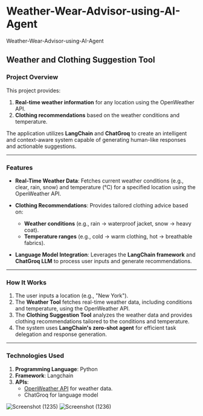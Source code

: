 # Weather-Wear-Advisor-using-AI-Agent
Weather-Wear-Advisor-using-AI-Agent

## **Weather and Clothing Suggestion Tool**

### **Project Overview**
This project provides:
1. **Real-time weather information** for any location using the OpenWeather API.
2. **Clothing recommendations** based on the weather conditions and temperature.

The application utilizes **LangChain** and **ChatGroq** to create an intelligent and context-aware system capable of generating human-like responses and actionable suggestions.

---

### **Features**
- **Real-Time Weather Data**: 
  Fetches current weather conditions (e.g., clear, rain, snow) and temperature (°C) for a specified location using the OpenWeather API.
  
- **Clothing Recommendations**: 
  Provides tailored clothing advice based on:
  - **Weather conditions** (e.g., rain → waterproof jacket, snow → heavy coat).
  - **Temperature ranges** (e.g., cold → warm clothing, hot → breathable fabrics).

- **Language Model Integration**:
  Leverages the **LangChain framework** and **ChatGroq LLM** to process user inputs and generate recommendations.

---

### **How It Works**
1. The user inputs a location (e.g., "New York").
2. The **Weather Tool** fetches real-time weather data, including conditions and temperature, using the OpenWeather API.
3. The **Clothing Suggestion Tool** analyzes the weather data and provides clothing recommendations tailored to the conditions and temperature.
4. The system uses **LangChain's zero-shot agent** for efficient task delegation and response generation.

---

### **Technologies Used**
1. **Programming Language**: Python
2. **Framework**: Langchain
3. **APIs**:
   - [OpenWeather API](https://openweathermap.org/api) for weather data.
   - ChatGroq for language model
  

![Screenshot (1235)](https://github.com/user-attachments/assets/c229ac8b-7df3-457e-98a1-dec070af8ecb)
![Screenshot (1236)](https://github.com/user-attachments/assets/08425ff6-f260-48e1-accf-adc2a51aee67)



